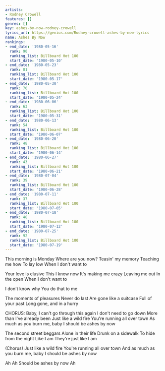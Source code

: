 ```yaml
---
artists:
- Rodney Crowell
features: []
genres: []
key: ashes-by-now-rodney-crowell
lyrics_url: https://genius.com/Rodney-crowell-ashes-by-now-lyrics
name: Ashes By Now
rankings:
- end_date: '1980-05-16'
  rank: 90
  ranking_list: Billboard Hot 100
  start_date: '1980-05-10'
- end_date: '1980-05-23'
  rank: 81
  ranking_list: Billboard Hot 100
  start_date: '1980-05-17'
- end_date: '1980-05-30'
  rank: 70
  ranking_list: Billboard Hot 100
  start_date: '1980-05-24'
- end_date: '1980-06-06'
  rank: 63
  ranking_list: Billboard Hot 100
  start_date: '1980-05-31'
- end_date: '1980-06-13'
  rank: 54
  ranking_list: Billboard Hot 100
  start_date: '1980-06-07'
- end_date: '1980-06-20'
  rank: 48
  ranking_list: Billboard Hot 100
  start_date: '1980-06-14'
- end_date: '1980-06-27'
  rank: 43
  ranking_list: Billboard Hot 100
  start_date: '1980-06-21'
- end_date: '1980-07-04'
  rank: 39
  ranking_list: Billboard Hot 100
  start_date: '1980-06-28'
- end_date: '1980-07-11'
  rank: 37
  ranking_list: Billboard Hot 100
  start_date: '1980-07-05'
- end_date: '1980-07-18'
  rank: 48
  ranking_list: Billboard Hot 100
  start_date: '1980-07-12'
- end_date: '1980-07-25'
  rank: 92
  ranking_list: Billboard Hot 100
  start_date: '1980-07-19'
---
```

This morning is Monday
Where are you now?
Teasin' my memory
Teaching me how
To lay low
When I don't want to

Your love is elusive
This I know now
It's making me crazy
Leaving me out
In the open
When I don't want to

I don't know why
You do that to me

The moments of pleasures
Never do last
Are gone like a suitcase
Full of your past
Long gone, and in a hurry

CHORUS:
Baby, I can't go through this again
I don't need to go down
More than I've already been
Just like a wild fire
You're running all over town
As much as you burn me, baby
I should be ashes by now

The second street beggars
Alone in their life
Drunk on a sidewalk
To hide from the night
Like I am
They're just like I am

(Chorus)
Just like a wild fire
You're running all over town
And as much as you burn me, baby
I should be ashes by now

Ah
Ah
Should be ashes by now
Ah
